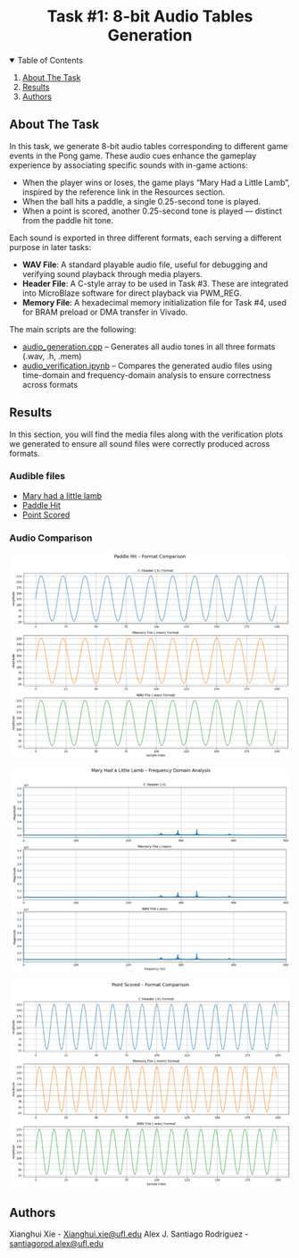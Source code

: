 <h1 align="center">Task #1: 8-bit Audio Tables Generation</h1>

<!-- TABLE OF CONTENTS -->
<details open="open">
  <summary>Table of Contents</summary>
  <ol>
    <li>
      <a href="#about-the-task">About The Task</a>
    </li>
    <li><a href="#results">Results</a></li>
    <li><a href="#authors">Authors</a></li>
  </ol>
</details>

<!-- ABOUT THE TASK -->
## About The Task

In this task, we generate 8-bit audio tables corresponding to different game events in the Pong game. These audio cues enhance the gameplay experience by associating specific sounds with in-game actions:
- When the player wins or loses, the game plays “Mary Had a Little Lamb”, inspired by the reference link in the Resources section.
- When the ball hits a paddle, a single 0.25-second tone is played.
- When a point is scored, another 0.25-second tone is played — distinct from the paddle hit tone.

Each sound is exported in three different formats, each serving a different purpose in later tasks:
- **WAV File**: A standard playable audio file, useful for debugging and verifying sound playback through media players.
- **Header File**: A C-style array to be used in Task #3. These are integrated into MicroBlaze software for direct playback via PWM_REG.
- **Memory File**: A hexadecimal memory initialization file for Task #4, used for BRAM preload or DMA transfer in Vivado.

The main scripts are the following:
- [audio_generation.cpp](https://github.com/kjgnapp/Soc_FinalProject/blob/de52a04431b77664545a674f94bd86f3a979fe75/task_1/audio_verification_code/audio_verification_code/audio_verification_code.cpp) – Generates all audio tones in all three formats (.wav, .h, .mem)
- [audio_verification.ipynb](https://github.com/kjgnapp/Soc_FinalProject/blob/de52a04431b77664545a674f94bd86f3a979fe75/task_1/audio_verification.ipynb) – Compares the generated audio files using time-domain and frequency-domain analysis to ensure correctness across formats

<!-- RESULTS -->
## Results

In this section, you will find the media files along with the verification plots we generated to ensure all sound files were correctly produced across formats.

### Audible files

- [Mary had a little lamb](https://github.com/kjgnapp/Soc_FinalProject/blob/de52a04431b77664545a674f94bd86f3a979fe75/task_1/audio_verification_code/audio_verification_code/mary_lamb.wav)
- [Paddle Hit](https://github.com/kjgnapp/Soc_FinalProject/blob/de52a04431b77664545a674f94bd86f3a979fe75/task_1/audio_verification_code/audio_verification_code/paddle_hit.wav)
- [Point Scored](https://github.com/kjgnapp/Soc_FinalProject/blob/de52a04431b77664545a674f94bd86f3a979fe75/task_1/audio_verification_code/audio_verification_code/point_scored.wav)

### Audio Comparison

<p align="center">
  <img src="https://github.com/kjgnapp/Soc_FinalProject/blob/d7dcb9523391020821877cb8f85aaa93c16d44b8/task_1/paddle_hit_comparison.png"?raw=true" alt="Sublime's custom image"/>
</p>

<p align="center">
  <img src="https://github.com/kjgnapp/Soc_FinalProject/blob/d7dcb9523391020821877cb8f85aaa93c16d44b8/task_1/mary_lamb_comparison.png"?raw=true" alt="Sublime's custom image"/>
</p>

<p align="center">
  <img src="https://github.com/kjgnapp/Soc_FinalProject/blob/d7dcb9523391020821877cb8f85aaa93c16d44b8/task_1/point_scored_comparison.png"?raw=true" alt="Sublime's custom image"/>
</p>

<!-- Authors -->
## Authors

Xianghui Xie - Xianghui.xie@ufl.edu
Alex J. Santiago Rodriguez - santiagorod.alex@ufl.edu
